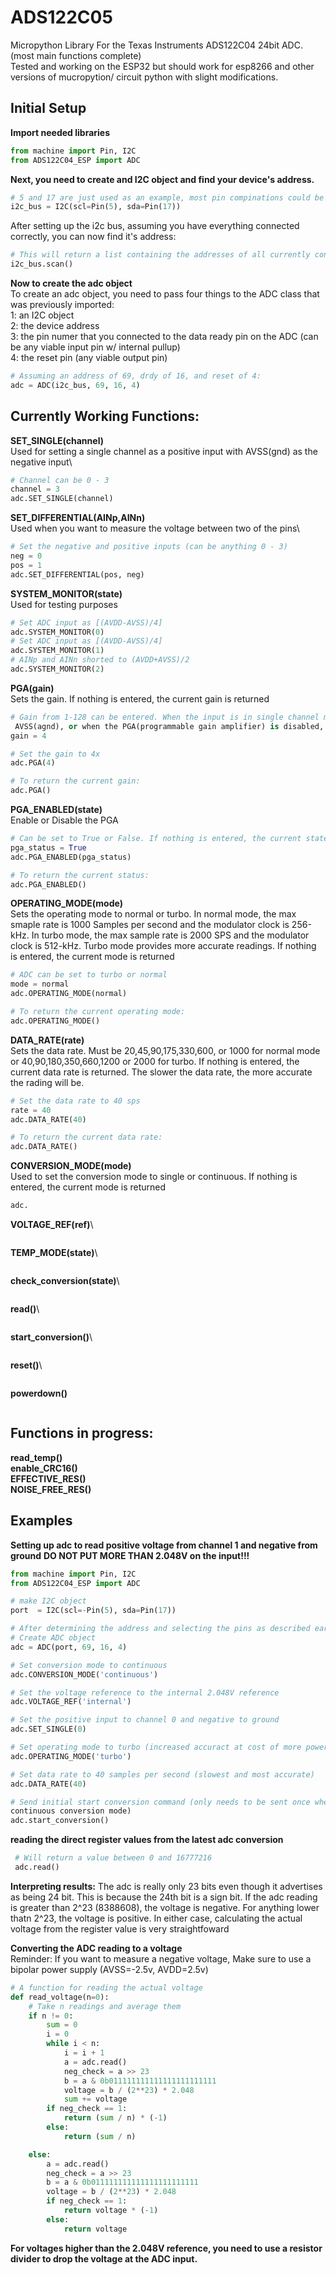 # ADS122C05
Micropython Library For the Texas Instruments ADS122C04 24bit ADC.\
(most main functions complete)\
Tested and working on the ESP32 but should work for esp8266 and other versions of mucropytion/ circuit python with
slight modifications.

## Initial Setup ##
**Import needed libraries**
```Python
from machine import Pin, I2C
from ADS122C04_ESP import ADC
```
**Next, you need to create and I2C object and find your device's address.**
```Python
# 5 and 17 are just used as an example, most pin compinations could be used for an i2c bus
i2c_bus = I2C(scl=Pin(5), sda=Pin(17))
```
After setting up the i2c bus, assuming you have everything connected correctly, you can now find it's address:
```Python
# This will return a list containing the addresses of all currently connected devices.
i2c_bus.scan()
```

**Now to create the adc object**\
To create an adc object, you need to pass four things to the ADC class that was previously imported:\
1: an I2C object\
2: the device address\
3: the pin numer that you connected to the data ready pin on the ADC (can be any viable input pin w/ internal pullup)\
4: the reset pin (any viable output pin)

```Python
# Assuming an address of 69, drdy of 16, and reset of 4:
adc = ADC(i2c_bus, 69, 16, 4)
```

## Currently Working Functions:
**SET_SINGLE(channel)**\
Used for setting a single channel as a positive input with AVSS(gnd) as the negative input\
```Python
# Channel can be 0 - 3
channel = 3
adc.SET_SINGLE(channel)
```
**SET_DIFFERENTIAL(AINp,AINn)**\
Used when you want to measure the voltage between two of the pins\
```Python
# Set the negative and positive inputs (can be anything 0 - 3)
neg = 0
pos = 1
adc.SET_DIFFERENTIAL(pos, neg)
```
**SYSTEM_MONITOR(state)**\
Used for testing purposes
```Python
# Set ADC input as [(AVDD-AVSS)/4]
adc.SYSTEM_MONITOR(0)
# Set ADC input as [(AVDD-AVSS)/4]
adc.SYSTEM_MONITOR(1)
# AINp and AINn shorted to (AVDD+AVSS)/2
adc.SYSTEM_MONITOR(2)
```
**PGA(gain)**\
Sets the gain. If nothing is entered, the current gain is returned
```Python
# Gain from 1-128 can be entered. When the input is in single channel mode with negative set to
 AVSS(agnd), or when the PGA(programmable gain amplifier) is disabled, the gain must be 1, 2, or 4.
gain = 4

# Set the gain to 4x
adc.PGA(4)

# To return the current gain:
adc.PGA()
```
**PGA_ENABLED(state)**\
Enable or Disable the PGA
```Python
# Can be set to True or False. If nothing is entered, the current state of the pga is returned
pga_status = True
adc.PGA_ENABLED(pga_status)

# To return the current status:
adc.PGA_ENABLED()
```
**OPERATING_MODE(mode)**\
Sets the operating mode to normal or turbo. In normal mode, the max smaple rate is 1000 Samples per second and the modulator clock is 256-kHz. In turbo mode, the max sample rate is 2000 SPS and the modulator clock is 512-kHz. Turbo mode provides more accurate readings. If nothing is entered, the current mode is returned
```Python
# ADC can be set to turbo or normal
mode = normal
adc.OPERATING_MODE(normal)

# To return the current operating mode:
adc.OPERATING_MODE()
```
**DATA_RATE(rate)**\
Sets the data rate. Must be 20,45,90,175,330,600, or 1000 for normal mode or 40,90,180,350,660,1200 or 2000 for turbo.
If nothing is entered, the current data rate is returned.
The slower the data rate, the more accurate the rading will be.
```Python
# Set the data rate to 40 sps
rate = 40
adc.DATA_RATE(40)

# To return the current data rate:
adc.DATA_RATE()
```
**CONVERSION_MODE(mode)**\
Used to set the conversion mode to single or continuous. If nothing is entered, the current mode is returned
```Python
adc.
```
**VOLTAGE_REF(ref)**\
```Python

```
**TEMP_MODE(state)**\
```Python

```
**check_conversion(state)**\
```Python

```
**read()**\
```Python

```
**start_conversion()**\
```Python

```
**reset()**\
```Python

```
**powerdown()**
```Python

```

## Functions in progress:
**read_temp()**\
**enable_CRC16()**\
**EFFECTIVE_RES()**\
**NOISE_FREE_RES()**

## Examples
**Setting up adc to read positive voltage from channel 1 and negative from ground**
**DO NOT PUT MORE THAN 2.048V on the input!!!**
```Python
from machine import Pin, I2C
from ADS122C04_ESP import ADC

# make I2C object 
port  = I2C(scl=-Pin(5), sda=Pin(17))

# After determining the address and selecting the pins as described earlier, 
# Create ADC object
adc = ADC(port, 69, 16, 4)

# Set conversion mode to continuous
adc.CONVERSION_MODE('continuous')

# Set the voltage reference to the internal 2.048V reference
adc.VOLTAGE_REF('internal')

# Set the positive input to channel 0 and negative to ground
adc.SET_SINGLE(0)

# Set operating mode to turbo (increased accuract at cost of more power)
adc.OPERATING_MODE('turbo')

# Set data rate to 40 samples per second (slowest and most accurate)
adc.DATA_RATE(40)

# Send initial start conversion command (only needs to be sent once when in \
continuous conversion mode)
adc.start_conversion()

```
**reading the direct register values from the latest adc conversion**
```Python
 # Will return a value between 0 and 16777216
 adc.read()
```

**Interpreting results:**
The adc is really only 23 bits even though it advertises as being 24 bit. This is because the
24th bit is a sign bit.
If the adc reading is greater than 2^23 (8388608), the voltage is negative.
For anything lower thatn 2^23, the voltage is positive.
In either case, calculating the actual voltage from the register value is very straightfoward

**Converting the ADC reading to a voltage**\
Reminder: If you want to measure a negative voltage, Make sure to use a bipolar power supply (AVSS=-2.5v, AVDD=2.5v)
```Python
# A function for reading the actual voltage 
def read_voltage(n=0):
    # Take n readings and average them
    if n != 0:
        sum = 0
        i = 0
        while i < n:
            i = i + 1
            a = adc.read()
            neg_check = a >> 23
            b = a & 0b011111111111111111111111
            voltage = b / (2**23) * 2.048
            sum += voltage
        if neg_check == 1:
            return (sum / n) * (-1)
        else:
            return (sum / n)

    else:
        a = adc.read()
        neg_check = a >> 23
        b = a & 0b011111111111111111111111
        voltage = b / (2**23) * 2.048
        if neg_check == 1:
            return voltage * (-1)
        else:
            return voltage
```
**For voltages higher than the 2.048V reference, you need to use a resistor divider to drop the voltage at the ADC input.**
